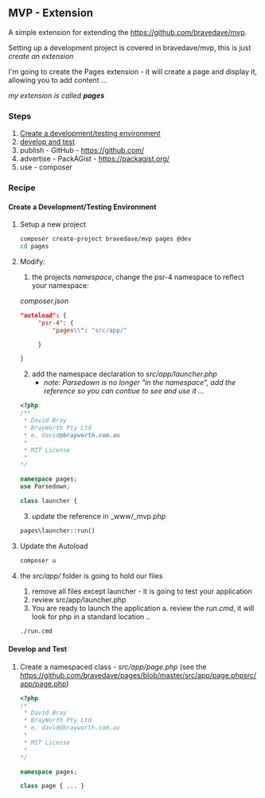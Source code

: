 ## MVP - Extension

A simple extension for extending the https://github.com/bravedave/mvp.

Setting up a development project is covered in bravedave/mvp, this is just _create an extension_

I'm going to create the Pages extension - it will create a page and display it, allowing you to add content ...

_my extension is called __pages___

### Steps
1. <a href="#Development_Environment">Create a development/testing environment</a>
2. <a href="#Develop_Test">develop and test</a>
3. publish - GitHub - https://github.com/
4. advertise - PackAGist -  https://packagist.org/
5. use - composer

### Recipe

<a name="Development_Environment"></a>
#### Create a Development/Testing Environment

1. Setup a new project
   ```bash
   composer create-project bravedave/mvp pages @dev
   cd pages
   ```
2. Modify:
   1. the projects _namespace_, change the psr-4 namespace to reflect your namespace:

   _composer.json_
   ```json
   "autoload": {
        "psr-4": {
            "pages\\": "src/app/"

        }

   }
   ```

   2. add the namespace declaration to _src/app/launcher.php_
      * _note: Parsedown is no longer "in the namespace", add the reference so you can contiue to see and use it ..._

   ```php
   <?php
   /**
    * David Bray
    * BrayWorth Pty Ltd
    * e. david@brayworth.com.au
    *
    * MIT License
    *
   */

   namespace pages;
   use Parsedown;

   class launcher {
   ```

   3. update the reference in _www/_mvp.php
   ```php
   pages\launcher::run()
   ```


3. Update the Autoload
   ```bash
   composer u
   ```

3. the _src/app/_ folder is going to hold our files
   1. remove all files except launcher - it is going to test your application
   2. review src/app/launcher.php
   3. You are ready to launch the application
      a. review the _run.cmd_, it will look for php in a standard location ..

   ```bash
   ./run.cmd
   ```

<a name="Develop_Test"></a>
#### Develop and Test

1. Create a namespaced class - _src/app/page.php_ (see the https://github.com/bravedave/pages/blob/master/src/app/page.phpsrc/app/page.php)

   ```php
   <?php
   /*
    * David Bray
    * BrayWorth Pty Ltd
    * e. david@brayworth.com.au
    *
    * MIT License
    *
   */

   namespace pages;

   class page { ... }
   ```


